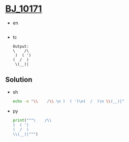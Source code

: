 # [BJ_10171](https://acmicpc.net/problem/10171)

* en

  ```en

  ```

* tc

  ```tc
  Output:
  \    /\
   )  ( ')
  (  /  )
   \(__)|
  ```

## Solution

* sh

  ```sh
  echo -e "\\    /\\ \n )  ( ')\n(  /  )\n \\(__)|"
  ```

* py

  ```py
  print("""\    /\\
  )  ( ')
  (  /  )
  \\(__)|""")
  ```
